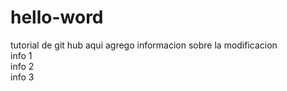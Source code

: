 # hello-word
tutorial de git hub
aqui agrego informacion sobre la modificacion  
info 1  
info 2  
info 3  

